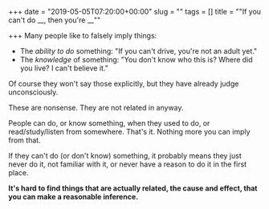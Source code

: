 +++
date = "2019-05-05T07:20:00+00:00"
slug = ""
tags = []
title = "\"If you can't do __, then you're __\""

+++
Many people like to falsely imply things:

* The _ability to do_ something: "If you can't drive, you're not an adult yet."
* The _knowledge_ of something: "You don't know who this is? Where did you live? I can't believe it."

Of course they won't say those explicitly, but they have already judge unconsciously.

These are nonsense. They are not related in anyway.

People can do, or know something, when they used to do, or read/study/listen from somewhere. That's it. Nothing more you can imply from that.

If they can't do (or don't know) something, it probably means they just never do it, not familiar with it, or never have a reason to do it in the first place.

**It's hard to find things that are actually related, the cause and effect, that you can make a reasonable inference.**